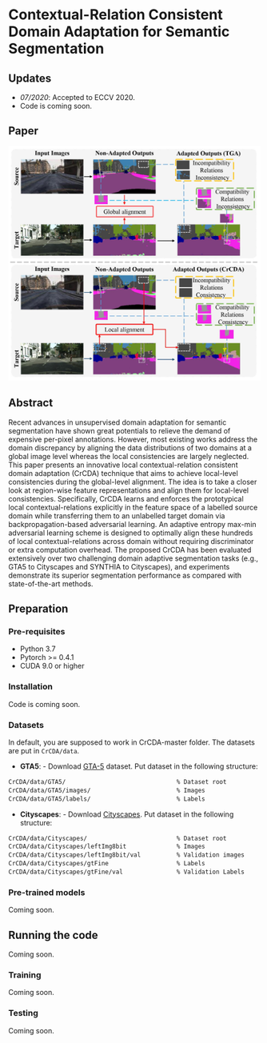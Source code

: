 # Contextual-Relation Consistent Domain Adaptation for Semantic Segmentation

## Updates
- *07/2020*: Accepted to ECCV 2020.
- Code is coming soon. 

## Paper
![](./0001.jpg)

## Abstract
Recent advances in unsupervised domain adaptation for semantic segmentation have shown great potentials to relieve the demand of expensive per-pixel annotations. However, most existing works address the domain discrepancy by aligning the data distributions of two domains at a global image level whereas the local consistencies are largely neglected. This paper presents an innovative local contextual-relation consistent domain adaptation (CrCDA) technique that aims to achieve local-level consistencies during the global-level alignment. The idea is to take a closer look at region-wise feature representations and align them for local-level consistencies. Specifically, CrCDA learns and enforces the prototypical local contextual-relations explicitly in the feature space of a labelled source domain while transferring them to an unlabelled target domain via backpropagation-based adversarial learning. An adaptive entropy max-min adversarial learning scheme is designed to optimally align these hundreds of local contextual-relations across domain without requiring discriminator or extra computation overhead. The proposed CrCDA has been evaluated extensively over two challenging domain adaptive segmentation tasks (e.g., GTA5 to Cityscapes and SYNTHIA to Cityscapes), and experiments demonstrate its superior segmentation performance as compared with state-of-the-art methods.


## Preparation

### Pre-requisites
* Python 3.7
* Pytorch >= 0.4.1
* CUDA 9.0 or higher

### Installation
Code is coming soon.

### Datasets
In default, you are supposed to work in CrCDA-master folder. The datasets are put in ```CrCDA/data```.

- **GTA5**: - Download [GTA-5](https://download.visinf.tu-darmstadt.de/data/from_games/) dataset. Put dataset in the following structure:
```bash
CrCDA/data/GTA5/                               % Dataset root
CrCDA/data/GTA5/images/                        % Images
CrCDA/data/GTA5/labels/                        % Labels
```

- **Cityscapes**: - Download [Cityscapes](https://www.cityscapes-dataset.com/). Put dataset in the following structure:
```bash
CrCDA/data/Cityscapes/                         % Dataset root
CrCDA/data/Cityscapes/leftImg8bit              % Images
CrCDA/data/Cityscapes/leftImg8bit/val          % Validation images
CrCDA/data/Cityscapes/gtFine                   % Labels
CrCDA/data/Cityscapes/gtFine/val               % Validation Labels
```

### Pre-trained models
Coming soon.

## Running the code
Coming soon.

### Training
Coming soon.

### Testing
Coming soon.

